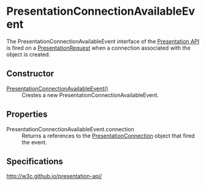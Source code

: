 # PresentationConnectionAvailableEvent 

The PresentationConnectionAvailableEvent  interface of the [Presentation API](Presentation_API.md) is fired on a [PresentationRequest](PresentationRequest.md) when a connection associated with the object is created. 

## Constructor

<dl>
  <dt><a href="PresentationConnectionAvailableEvent_Constructor.md">PresentationConnectionAvailableEvent()</a></dt>
  <dd>Crestes a new PresentationConnectionAvailableEvent.</dd>
</dl>

## Properties

<dl>
  <dt>PresentationConnectionAvailableEvent.connection</dt>
  <dd>Returns a references to the <a href="PresentationConnection.md">PresentationConnection</a> object that fired the event.</dd>
</dl>

## Specifications

<http://w3c.github.io/presentation-api/>
